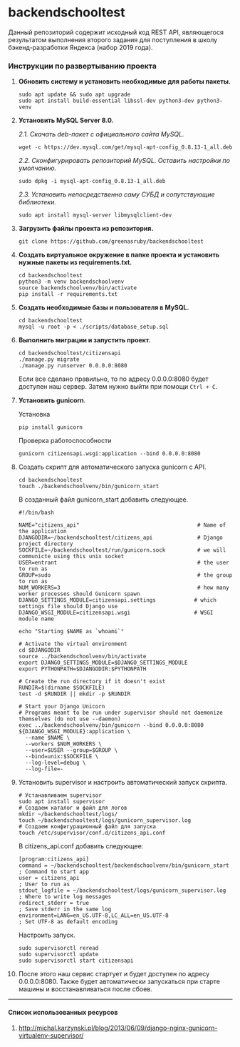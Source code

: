 # backendschooltest
Данный репозиторий содержит исходный код REST API, являющегося результатом выполнения второго задания для поступления в школу бэкенд-разработки Яндекса (набор 2019 года).


### Инструкции по развертыванию проекта

1. __Обновить систему и установить необходимые для работы пакеты.__

    ```
    sudo apt update && sudo apt upgrade
    sudo apt install build-essential libssl-dev python3-dev python3-venv
    ```
    
2. __Установить MySQL Server 8.0.__

    *2.1. Скачать deb-пакет с официального сайта MySQL.*

    ```
    wget -c https://dev.mysql.com/get/mysql-apt-config_0.8.13-1_all.deb
    ```
    
    *2.2. Сконфигурировать репозиторий MySQL. Оставить настройки по умолчанию.*
    
    ```
    sudo dpkg -i mysql-apt-config_0.8.13-1_all.deb
    ```
    
    *2.3. Установить непосредственно саму СУБД и сопутствующие библиотеки.*
    
    ```
    sudo apt install mysql-server libmysqlclient-dev
    ```
        
3. __Загрузить файлы проекта из репозитория.__

   ```
   git clone https://github.com/greenasruby/backendschooltest
   ```
    
4. __Создать виртуальное окружение в папке проекта и установить нужные пакеты из requirements.txt.__
    
   ```
   cd backendschooltest
   python3 -m venv backendschoolvenv
   source backendschoolvenv/bin/activate
   pip install -r requirements.txt
   ```

5. __Создать необходимые базы и пользователя в MySQL.__
    ```
   cd backendschooltest
   mysql -u root -p < ./scripts/database_setup.sql
    ``` 
    
6. __Выполнить миграции и запустить проект.__
    ```
    cd backendschooltest/citizensapi
    ./manage.py migrate
    ./manage.py runserver 0.0.0.0:8080
    ```
   Если все сделано правильно, то по адресу 0.0.0.0:8080 будет доступен наш сервер. Затем нужно выйти при помощи `Ctrl + C`.
   
7. __Установить gunicorn__.

    Установка 
    
    ```
    pip install gunicorn
   ```
    
   Проверка работоспособности
   
   ```
   gunicorn citizensapi.wsgi:application --bind 0.0.0.0:8080
   ```

8. Создать скрипт для автоматического запуска gunicorn c API. 

    ```
    cd backendschooltest
    touch ./backendschoolvenv/bin/gunicorn_start
    ```
   
    В созданный файл gunicorn_start добавить следующее.
    
    ```
    #!/bin/bash

    NAME="citizens_api"                                     # Name of the application
    DJANGODIR=~/backendschooltest/citizens_api              # Django project directory
    SOCKFILE=~/backendschooltest/run/gunicorn.sock          # we will communicte using this unix socket
    USER=entrant                                            # the user to run as
    GROUP=sudo                                              # the group to run as
    NUM_WORKERS=3                                           # how many worker processes should Gunicorn spawn
    DJANGO_SETTINGS_MODULE=citizensapi.settings            # which settings file should Django use
    DJANGO_WSGI_MODULE=citizensapi.wsgi                    # WSGI module name
    
    echo "Starting $NAME as `whoami`"
    
    # Activate the virtual environment
    cd $DJANGODIR
    source ../backendschoolvenv/bin/activate
    export DJANGO_SETTINGS_MODULE=$DJANGO_SETTINGS_MODULE
    export PYTHONPATH=$DJANGODIR:$PYTHONPATH
    
    # Create the run directory if it doesn't exist
    RUNDIR=$(dirname $SOCKFILE)
    test -d $RUNDIR || mkdir -p $RUNDIR
    
    # Start your Django Unicorn
    # Programs meant to be run under supervisor should not daemonize themselves (do not use --daemon)
    exec ../backendschoolvenv/bin/gunicorn --bind 0.0.0.0:8080 ${DJANGO_WSGI_MODULE}:application \
      --name $NAME \
      --workers $NUM_WORKERS \
      --user=$USER --group=$GROUP \
      --bind=unix:$SOCKFILE \
      --log-level=debug \
      --log-file=-
    ```
    
9. Установить supervisor и настроить автоматический запуск скрипта.
    
    ```
    # Устанавливаем supervisor
    sudo apt install supervisor
    # Создаем каталог и файл для логов
    mkdir ~/backendschooltest/logs/
    touch ~/backendschooltest/logs/gunicorn_supervisor.log
    # Создаем конфигурационный файл для запуска
    touch /etc/supervisor/conf.d/citizens_api.conf
    ```
   
    В citizens_api.conf добавить следующее:
    ```
    [program:citizens_api]
    command = ~/backendschooltest/backendschoolvenv/bin/gunicorn_start    ; Command to start app
    user = citizens_api                                                   ; User to run as
    stdout_logfile = ~/backendschooltest/logs/gunicorn_supervisor.log     ; Where to write log messages
    redirect_stderr = true                                                ; Save stderr in the same log
    environment=LANG=en_US.UTF-8,LC_ALL=en_US.UTF-8                       ; Set UTF-8 as default encoding
   ```

    Настроить запуск.
    
    ```
    sudo supervisorctl reread
    sudo supervisorctl update
    sudo supervisorctl start citizensapi
    ```
    
10. После этого наш сервис стартует и будет доступен по адресу 0.0.0.0:8080. 
    Также будет автоматически запускаться при старте машины и восстанавливаться после сбоев.
    
___
#### Список использованных ресурсов
1. http://michal.karzynski.pl/blog/2013/06/09/django-nginx-gunicorn-virtualenv-supervisor/
  
